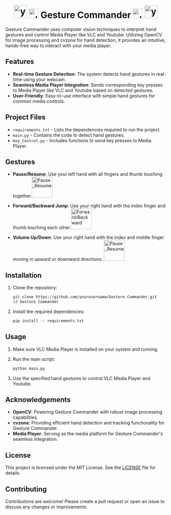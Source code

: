 <h1 align="center">
  <img width="40" alt="youtube" src="https://github.com/miteshgupta07/VLC-Gesture-Commander/assets/111682782/39ae47da-b803-4a0d-b455-a38014204188">  <img width="30" alt="vlc" src="https://github.com/miteshgupta07/Gesture-Control-Media-Player-Using-Computer-Vision/assets/111682782/6cc78c35-1cb8-48df-b988-ddf95942c88b"> Gesture Commander <img width="30" alt="vlc" src="https://github.com/miteshgupta07/Gesture-Control-Media-Player-Using-Computer-Vision/assets/111682782/6cc78c35-1cb8-48df-b988-ddf95942c88b">
<img width="40" alt="youtube" src="https://github.com/miteshgupta07/VLC-Gesture-Commander/assets/111682782/39ae47da-b803-4a0d-b455-a38014204188">  
</h1>

Gesture Commander uses computer vision techniques to interpret hand gestures and control Media Player like VLC and Youtube. Utilizing OpenCV for image processing and cvzone for hand detection, it provides an intuitive, hands-free way to interact with your media player.


## Features

- **Real-time Gesture Detection**: The system detects hand gestures in real-time using your webcam.
- **Seamless Media Player Integration**: Sends corresponding key presses to Media Player like VLC and Youtube based on detected gestures.
- **User-Friendly**: Easy-to-use interface with simple hand gestures for common media controls.

  
## Project Files

- `requirements.txt` - Lists the dependencies required to run the project.
- `main.py` - Contains the code to detect hand gestures.
- `Key_Control.py` - Includes functions to send key presses to Media Player.

## Gestures

- **Pause/Resume**: Use your left hand with all fingers and thumb touching together.<img src="https://github.com/miteshgupta07/Gesture-Control-Media-Player-Using-Computer-Vision/assets/111682782/b40aecaf-6fe8-44ce-9806-6fe871e590cb" alt="Pause_Resume" width="65" height="65">
  

- **Forward/Backward Jump**: Use your right hand with the index finger and thumb touching each other.<img src="https://github.com/miteshgupta07/Gesture-Control-Media-Player-Using-Computer-Vision/assets/111682782/76686e25-c501-454a-a0e5-9072f83ee7e3" alt="Forward/Backward" width="65" height="65">
  
- **Volume Up/Down**: Use your right hand with the index and middle finger moving in upward or downward directions. <img src="https://github.com/miteshgupta07/Gesture-Control-Media-Player-Using-Computer-Vision/assets/111682782/f7371a73-88f2-435e-8cd3-de234dbedf61" alt="Pause_Resume" width="65" height="65">

## Installation

1. Clone the repository:
    ```sh
    git clone https://github.com/yourusername/Gesture Commander.git
    cd Gesture Commander
    ```

2. Install the required dependencies:
    ```sh
    pip install -r requirements.txt
    ```

## Usage

1. Make sure VLC Media Player is installed on your system and running.

2. Run the main script:
    ```sh
    python main.py
    ```

3. Use the specified hand gestures to control VLC Media Player and Youtube.


## Acknowledgements

- **OpenCV**: Powering Gesture Commander with robust image processing capabilities.
- **cvzone**: Providing efficient hand detection and tracking functionality for Gesture Commander.
- **Media Player**: Serving as the media platform for Gesture Commander's seamless integration.


## License

This project is licensed under the MIT License. See the [LICENSE](LICENSE) file for details.

## Contributing

Contributions are welcome! Please create a pull request or open an issue to discuss any changes or improvements.
